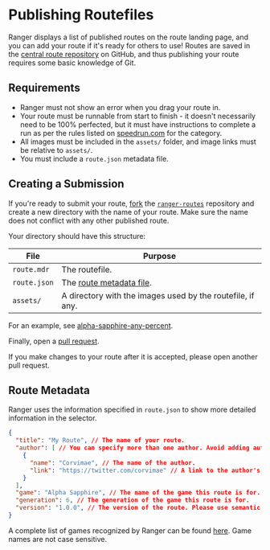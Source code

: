 # Publishing Routefiles

Ranger displays a list of published routes on the route landing page, and you can add your route if it's ready for others to use! Routes are saved in the [central route repository](https://github.com/corvimae/ranger-routes) on GitHub, and thus publishing your route requires some basic knowledge of Git.

## Requirements

- Ranger must not show an error when you drag your route in.
- Your route must be runnable from start to finish - it doesn't necessarily need to be 100% perfected, but it must have instructions to complete a run as per the rules listed on [speedrun.com](https://speedrun.com/) for the category.
- All images must be included in the `assets/` folder, and image links must be relative to `assets/`.
- You must include a `route.json` metadata file.

## Creating a Submission

If you're ready to submit your route, [fork](https://guides.github.com/activities/forking/) the [`ranger-routes`](https://github.com/corvimae/ranger-routes) repository 
and create a new directory with the name of your route. Make sure the name does not conflict with any other published route.

Your directory should have this structure:

| File                       | Purpose                                                    |
| -------------------------- | ---------------------------------------------------------- |
| `route.mdr`                | The routefile.                                             |
| `route.json`               | The [route metadata file](#route-metadata).                |
| `assets/`                  | A directory with the images used by the routefile, if any. |

For an example, see [alpha-sapphire-any-percent](https://github.com/Corvimae/ranger-routes/tree/main/alpha-sapphire-any-percent).

Finally, open a [pull request](https://github.com/Corvimae/ranger-routes/compare).

If you make changes to your route after it is accepted, please open another pull request.

## Route Metadata

Ranger uses the information specified in `route.json` to show more detailed information in the selector.

```json
{
  "title": "My Route", // The name of your route.
  "author": [ // You can specify more than one author. Avoid adding authors unless they made significant contributions to the route. 
    {
      "name": "Corvimae", // The name of the author.
      "link": "https://twitter.com/corvimae" // A link to the author's social media (optional).
    }
  ],
  "game": "Alpha Sapphire", // The name of the game this route is for. Please be accurate.
  "generation": 6, // The generation of the game this route is for.
  "version": "1.0.0", // The version of the route. Please use semantic versioning: https://semver.org/
}
```

A complete list of games recognized by Ranger can be found [here](https://github.com/Corvimae/pokemon-ranger/blob/main/server/titles.ts#L8). Game names are not case sensitive.